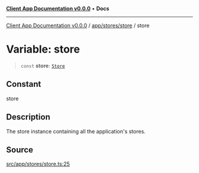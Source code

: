 [**Client App Documentation v0.0.0**](../../../../README.md) • **Docs**

***

[Client App Documentation v0.0.0](../../../../README.md) / [app/stores/store](../README.md) / store

# Variable: store

> `const` **store**: [`Store`](../interfaces/Store.md)

## Constant

store

## Description

The store instance containing all the application's stores.

## Source

[src/app/stores/store.ts:25](https://github.com/jimmykurian/Reactivities/blob/5706c36bcf0d6b31b6711b289307934f1dd8355e/client-app/src/app/stores/store.ts#L25)
